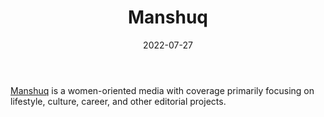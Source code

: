 ﻿---
title: "Manshuq"
linkTitle: "Manshuq"
contributor: ["Aizada Arystanbek"]
date: 2022-07-27
countries: ["Kazakhstan"]
category: ["Independent media"]
tags: ["media publication", "local media", "news", "women oriented media"]
date_start: []
date_end: []
data_type: ["news"] 
language: ["Russian"]
description: 
  Manshuq is a women-oriented media with coverage primarily focusing on lifestyle, culture, career, and other editorial projects.
---

[Manshuq](https://manshuq.com/) is a women-oriented media with coverage primarily focusing on lifestyle, culture, career, and other editorial projects. 
